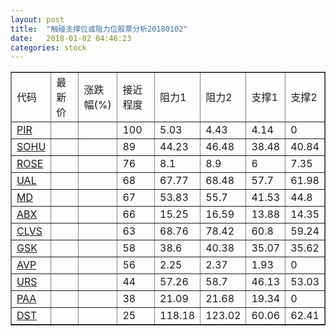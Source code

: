 ```yaml
---
layout: post
title:  "触碰支撑位或阻力位股票分析20180102"
date:   2018-01-02 04:46:23
categories: stock
---
```

<script type="text/javascript">
var stockList = []
stockList.push('gb_pir');
stockList.push('gb_sohu');
stockList.push('gb_rose');
stockList.push('gb_ual');
stockList.push('gb_md');
stockList.push('gb_abx');
stockList.push('gb_clvs');
stockList.push('gb_gsk');
stockList.push('gb_avp');
stockList.push('gb_urs');
stockList.push('gb_paa');
stockList.push('gb_dst');
</script>
<table border="1">
 <tr>
 <td>代码</td>
 <td>最新价</td>
 <td>涨跌幅(%)</td>
 <td>接近程度</td>
 <td>阻力1</td>
 <td>阻力2</td>
 <td>支撑1</td>
 <td>支撑2</td>
</tr>
  <tr id="pir" class="green">
  <td><a href="http://stock.finance.sina.com.cn/usstock/quotes/PIR.html" target="_blank">PIR</a></td><td></td><td></td><td>100</td><td>5.03</td><td>4.43</td><td>4.14</td><td>0</td></tr>
  <tr id="sohu" class="red">
  <td><a href="http://stock.finance.sina.com.cn/usstock/quotes/SOHU.html" target="_blank">SOHU</a></td><td></td><td></td><td>89</td><td>44.23</td><td>46.48</td><td>38.48</td><td>40.84</td></tr>
  <tr id="rose" class="red">
  <td><a href="http://stock.finance.sina.com.cn/usstock/quotes/ROSE.html" target="_blank">ROSE</a></td><td></td><td></td><td>76</td><td>8.1</td><td>8.9</td><td>6</td><td>7.35</td></tr>
  <tr id="ual" class="red">
  <td><a href="http://stock.finance.sina.com.cn/usstock/quotes/UAL.html" target="_blank">UAL</a></td><td></td><td></td><td>68</td><td>67.77</td><td>68.48</td><td>57.7</td><td>61.98</td></tr>
  <tr id="md" class="red">
  <td><a href="http://stock.finance.sina.com.cn/usstock/quotes/MD.html" target="_blank">MD</a></td><td></td><td></td><td>67</td><td>53.83</td><td>55.7</td><td>41.53</td><td>44.8</td></tr>
  <tr id="abx" class="green">
  <td><a href="http://stock.finance.sina.com.cn/usstock/quotes/ABX.html" target="_blank">ABX</a></td><td></td><td></td><td>66</td><td>15.25</td><td>16.59</td><td>13.88</td><td>14.35</td></tr>
  <tr id="clvs" class="red">
  <td><a href="http://stock.finance.sina.com.cn/usstock/quotes/CLVS.html" target="_blank">CLVS</a></td><td></td><td></td><td>63</td><td>68.76</td><td>78.42</td><td>60.8</td><td>59.24</td></tr>
  <tr id="gsk" class="green">
  <td><a href="http://stock.finance.sina.com.cn/usstock/quotes/GSK.html" target="_blank">GSK</a></td><td></td><td></td><td>58</td><td>38.6</td><td>40.38</td><td>35.07</td><td>35.62</td></tr>
  <tr id="avp" class="red">
  <td><a href="http://stock.finance.sina.com.cn/usstock/quotes/AVP.html" target="_blank">AVP</a></td><td></td><td></td><td>56</td><td>2.25</td><td>2.37</td><td>1.93</td><td>0</td></tr>
  <tr id="urs" class="green">
  <td><a href="http://stock.finance.sina.com.cn/usstock/quotes/URS.html" target="_blank">URS</a></td><td></td><td></td><td>44</td><td>57.26</td><td>58.7</td><td>46.13</td><td>53.03</td></tr>
  <tr id="paa" class="red">
  <td><a href="http://stock.finance.sina.com.cn/usstock/quotes/PAA.html" target="_blank">PAA</a></td><td></td><td></td><td>38</td><td>21.09</td><td>21.68</td><td>19.34</td><td>0</td></tr>
  <tr id="dst" class="green">
  <td><a href="http://stock.finance.sina.com.cn/usstock/quotes/DST.html" target="_blank">DST</a></td><td></td><td></td><td>25</td><td>118.18</td><td>123.02</td><td>60.06</td><td>62.41</td></tr>
</table>
